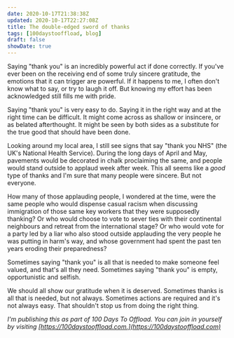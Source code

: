 ```yaml
---
date: 2020-10-17T21:38:38Z
updated: 2020-10-17T22:27:08Z
title: The double-edged sword of thanks
tags: [100daystooffload, blog]
draft: false
showDate: true
---
```


Saying "thank you" is an incredibly powerful act if done correctly. If you've ever been on the receiving end of some truly sincere gratitude, the emotions that it can trigger are powerful. If it happens to me, I often don't know what to say, or try to laugh it off. But knowing my effort has been acknowledged still fills me with pride.

Saying "thank you" is very easy to do. Saying it in the right way and at the right time can be difficult. It might come across as shallow or insincere, or as belated afterthought. It might be seen by both sides as a substitute for the true good that should have been done.

Looking around my local area, I still see signs that say "thank you NHS" (the UK's National Health Service). During the long days of April and May, pavements would be decorated in chalk proclaiming the same, and people would stand outside to applaud week after week. This all seems like a _good_ type of thanks and I'm sure that many people were sincere. But not everyone.

How many of those applauding people, I wondered at the time, were the same people who would dispense casual racism when discussing immigration of those same key workers that they were supposedly thanking? Or who would choose to vote to sever ties with their continental neighbours and retreat from the international stage? Or who would vote for a party led by a liar who also stood outside applauding the very people he was putting in harm's way, and whose government had spent the past ten years eroding their preparedness?

Sometimes saying "thank you" is all that is needed to make someone feel valued, and that's all they need. Sometimes saying "thank you" is empty, opportunistic and selfish.

We should all show our gratitude when it is deserved. Sometimes thanks is all that is needed, but not always. Sometimes actions are required and it's not always easy. That shouldn't stop us from doing the right thing.

_I'm publishing this as part of 100 Days To Offload. You can join in yourself by visiting [https://100daystooffload.com.](https://100daystooffload.com)_

